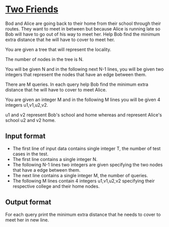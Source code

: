 # [Two Friends][link]

Bod and Alice are going back to their home from their school through their routes. They want to meet in between but because Alice is running late so Bob will have to go out of his way to meet her. Help Bob find the minimum extra distance that he will have to cover to meet her.

You are given a tree that will represent the locality.

The number of nodes in the tree is N.

You will be given N and in the following next N-1 lines, you will be given two integers that represent the nodes that have an edge between them.

There are M queries. In each query help Bob find the minimum extra distance that he will have to cover to meet Alice.

You are given an integer M and in the following M lines you will be given 4 integers u1,v1,u2,v2.

u1 and v2 represent Bob's school and home whereas and represent Alice's school u2 and v2 home.

## Input format

- The first line of input data contains single integer T, the number of test cases in the test.
- The first line contains a single integer N.
- The following N-1 lines two integers are given specifying the two nodes that have a edge between them.
- The next line contains a single integer M, the number of queries.
- The following M lines contain 4 integers u1,v1,u2,v2 specifying their respective college and their home nodes.

## Output format

For each query print the minimum extra distance that he needs to cover to meet her in new line.

[link]: https://www.hackerearth.com/practice/algorithms/graphs/shortest-path-algorithms/practice-problems/algorithm/help-alice-and-bob-078851e4/
